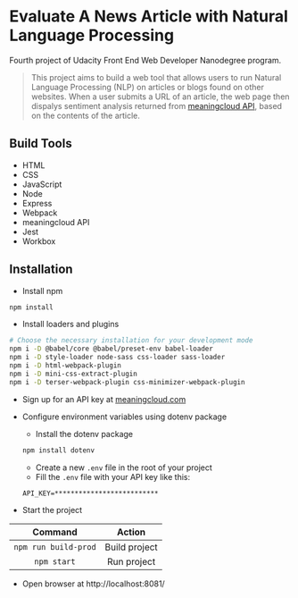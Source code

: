 # Evaluate A News Article with Natural Language Processing

Fourth project of Udacity Front End Web Developer Nanodegree program.

> This project aims to build a web tool that allows users to run Natural Language Processing (NLP) on articles or blogs found on other websites. When a user submits a URL of an article, the web page then dispalys sentiment analysis returned from [meaningcloud API](https://www.meaningcloud.com/products/sentiment-analysis), based on the contents of the article.

## Build Tools
* HTML
* CSS
* JavaScript
* Node
* Express
* Webpack
* meaningcloud API
* Jest
* Workbox

## Installation

- Install npm
```bash
npm install
```
- Install loaders and plugins
```bash
# Choose the necessary installation for your development mode
npm i -D @babel/core @babel/preset-env babel-loader
npm i -D style-loader node-sass css-loader sass-loader
npm i -D html-webpack-plugin
npm i -D mini-css-extract-plugin
npm i -D terser-webpack-plugin css-minimizer-webpack-plugin
```
- Sign up for an API key at [meaningcloud.com](https://www.meaningcloud.com/developer/create-account)

- Configure environment variables using dotenv package
	- Install the dotenv package
	```bash
	npm install dotenv
	```
	- Create a new `.env` file in the root of your project
	- Fill the `.env` file with your API key like this:
	```
	API_KEY=**************************
	```
- Start the project

|Command | Action|
|:------------: | :-------------:|
`npm run build-prod` | Build project
`npm start` | Run project

- Open browser at http://localhost:8081/
